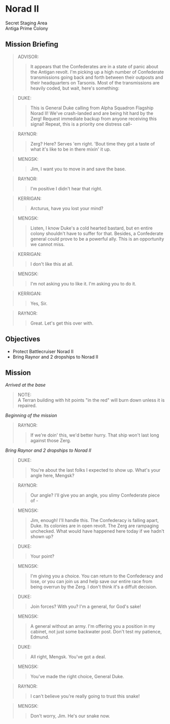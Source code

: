 # Norad II

Secret Staging Area  
Antiga Prime Colony

## Mission Briefing

> ADVISOR:
>> It appears that the Confederates are in a state of panic about the Antigan revolt. I'm picking up a high number of Confederate transmissions going back and forth between their outposts and their headquarters on Tarsonis. Most of the transmissions are heavily coded, but wait, here's something:

> DUKE:
>> This is General Duke calling from Alpha Squadron Flagship Norad II! We've crash-landed and are being hit hard by the Zerg! Request immediate backup from anyone receiving this signal! Repeat, this is a priority one distress call-

> RAYNOR:
>> Zerg? Here? Serves 'em right. 'Bout time they got a taste of what it's like to be in there mixin' it up.

> MENGSK:
>> Jim, I want you to move in and save the base.

> RAYNOR:
>> I'm positive I didn't hear that right.

> KERRIGAN:
>> Arcturus, have you lost your mind?

> MENGSK:
>> Listen, I know Duke's a cold hearted bastard, but en entire colony shouldn't have to suffer for that. Besides, a Confederate general could prove to be a powerful ally. This is an opportunity we cannot miss.

> KERRIGAN:
>> I don't like this at all.

> MENGSK:
>> I'm not asking you to like it. I'm asking you to do it.

> KERRIGAN:
>> Yes, Sir.

> RAYNOR:
>> Great. Let's get this over with.

## Objectives

- Protect Battlecruiser Norad II
- Bring Raynor and 2 dropships to Norad II

## Mission

_Arrived at the base_

> NOTE:  
> A Terran building with hit points "in the red" will burn down unless it is repaired.

_Beginning of the mission_

> RAYNOR:
>> If we're doin' this, we'd better hurry. That ship won't last long against those Zerg.

_Bring Raynor and 2 dropships to Norad II_

> DUKE:
>> You're about the last folks I expected to show up. What's your angle here, Mengsk?

> RAYNOR:
>> Our angle? I'll give you an angle, you slimy Confederate piece of -

> MENGSK:
>> Jim, enough! I'll handle this. The Confederacy is falling apart, Duke. Its colonies are in open revolt. The Zerg are rampaging unchecked. What would have happened here today if we hadn't shown up?

> DUKE:
>> Your point?

> MENGSK:
>> I'm giving you a choice. You can return to the Confederacy and lose, or you can join us and help save our entire race from being overrun by the Zerg. I don't think it's a diffult decision.

> DUKE:
>> Join forces? With you? I'm a general, for God's sake!

> MENGSK:
>> A general without an army. I'm offering you a position in my cabinet, not just some backwater post. Don't test my patience, Edmund.

> DUKE:
>> All right, Mengsk. You've got a deal.

> MENGSK:
>> You've made the right choice, General Duke.

> RAYNOR:
>> I can't believe you're really going to trust this snake!

> MENGSK:
>> Don't worry, Jim. He's our snake now.